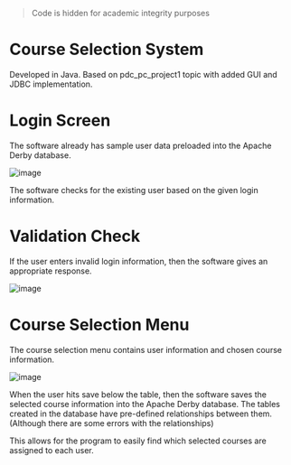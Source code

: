 >Code is hidden for academic integrity purposes

# Course Selection System
Developed in Java.
Based on pdc_pc_project1 topic with added GUI and JDBC implementation.

# Login Screen

The software already has sample user data preloaded into the Apache Derby database.

![image](https://user-images.githubusercontent.com/104743984/180635367-8caece1c-fc4e-4546-9161-1bb17e63d239.png)

The software checks for the existing user based on the given login information.

# Validation Check

If the user enters invalid login information, then the software gives an appropriate response.

![image](https://user-images.githubusercontent.com/104743984/180635434-0ff45397-7d0e-4c01-b855-7bbac0462040.png)

# Course Selection Menu 

The course selection menu contains user information and chosen course information.

![image](https://user-images.githubusercontent.com/104743984/180635540-7058bbca-82f6-4d67-ab1e-ddf845c7786b.png)

When the user hits save below the table, then the software saves the selected course information into the Apache Derby database. The tables created in the database have pre-defined relationships between them. (Although there are some errors with the relationships)

This allows for the program to easily find which selected courses are assigned to each user.
